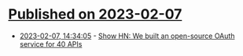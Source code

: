 # [Published on 2023-02-07](index.md)

* [2023-02-07, 14:34:05](https://news.ycombinator.com/item?id=34693233) - [Show HN: We built an open-source OAuth service for 40 APIs](https://www.nango.dev)
